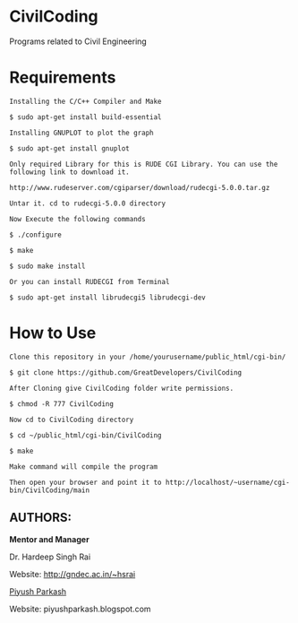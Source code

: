 CivilCoding
===========

Programs related to Civil Engineering


Requirements
============

	Installing the C/C++ Compiler and Make
	
	$ sudo apt-get install build-essential

	Installing GNUPLOT to plot the graph

	$ sudo apt-get install gnuplot
	
	Only required Library for this is RUDE CGI Library. You can use the following link to download it.

	http://www.rudeserver.com/cgiparser/download/rudecgi-5.0.0.tar.gz

	Untar it. cd to rudecgi-5.0.0 directory

	Now Execute the following commands

	$ ./configure

	$ make

	$ sudo make install

	Or you can install RUDECGI from Terminal

	$ sudo apt-get install librudecgi5 librudecgi-dev

How to Use
==========

	Clone this repository in your /home/yourusername/public_html/cgi-bin/
	
	$ git clone https://github.com/GreatDevelopers/CivilCoding

	After Cloning give CivilCoding folder write permissions.

	$ chmod -R 777 CivilCoding

	Now cd to CivilCoding directory

	$ cd ~/public_html/cgi-bin/CivilCoding

	$ make

	Make command will compile the program

	Then open your browser and point it to http://localhost/~username/cgi-bin/CivilCoding/main


AUTHORS:
--------

<b>Mentor and Manager</b>

Dr. Hardeep Singh Rai

Website: http://gndec.ac.in/~hsrai

[Piyush Parkash](https://github.com/piyushparkash)

Website: piyushparkash.blogspot.com
